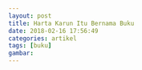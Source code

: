 ```yaml
---
layout: post
title: Harta Karun Itu Bernama Buku
date: 2018-02-16 17:56:49
categories: artikel
tags: [buku]
gambar: 
---
```


